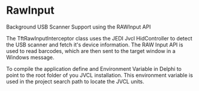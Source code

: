 # RawInput
Background USB Scanner Support using the RAWInput API

The TftRawInputInterceptor class uses the JEDI Jvcl HidController to detect the USB scanner
and fetch it's device information.  The RAW Input API is used to read barcodes, which are then sent to the target window in a Windows message.

To compile the application define and Environment Variable in Delphi to point to the root folder of you JVCL installation.  This environment variable is used in the project search path to locate the JVCL units.